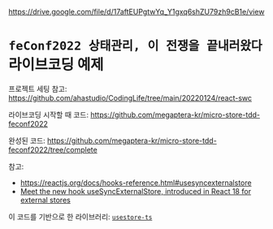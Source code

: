 
https://drive.google.com/file/d/17aftEUPgtwYq_Y1gxq6shZU79zh9cB1e/view


# `feConf2022 상태관리, 이 전쟁을 끝내러왔다` 라이브코딩 예제

프로젝트 세팅 참고:
<https://github.com/ahastudio/CodingLife/tree/main/20220124/react-swc>

라이브코딩 시작할 때 코드: https://github.com/megaptera-kr/micro-store-tdd-feconf2022

완성된 코드: https://github.com/megaptera-kr/micro-store-tdd-feconf2022/tree/complete

참고:
- <https://reactjs.org/docs/hooks-reference.html#usesyncexternalstore>
- [Meet the new hook useSyncExternalStore, introduced in React 18 for external stores](https://blog.saeloun.com/2021/12/30/react-18-usesyncexternalstore-api)


이 코드를 기반으로 한 라이브러리:
[`usestore-ts`](https://bit.ly/3zjtDTR)


